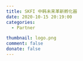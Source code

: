 ```yaml
---
title: SKFI 中韩未来革新孵化器
date: 2020-10-15 20:19:00
categories:
  - Partner

thumbnail: logo.png
comment: false
donate: false
---
```

